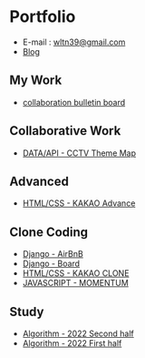 # Portfolio
- E-mail : wltn39@gmail.com
- [Blog](https://velog.io/@wltn39)  

## My Work
- [collaboration bulletin board]()

## Collaborative Work 

- [DATA/API - CCTV Theme Map](https://velog.io/@wltn39/%EC%B9%B4%EC%B9%B4%EC%98%A4-%EC%A7%80%EB%8F%84-API-%EC%8B%9C%EC%9E%91)


## Advanced  
- [HTML/CSS - KAKAO Advance](https://velog.io/@wltn39/KB-Star-Wars)

## Clone Coding 
- [Django - AirBnB](https://github.com/wltn39/Django_airbnb)
- [Django - Board](http://3.39.160.147/)
- [HTML/CSS - KAKAO CLONE](https://wltn39.github.io/kokoa_clone/)
- [JAVASCRIPT - MOMENTUM](https://wltn39.github.io/mometum_clone/) 

## Study 
- [Algorithm - 2022 Second half]()
- [Algorithm - 2022 First half](https://github.com/BBstudyFighting/algorithm)


